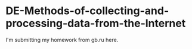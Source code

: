 # DE-Methods-of-collecting-and-processing-data-from-the-Internet
I'm submitting my homework from gb.ru here.
